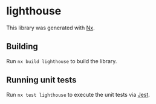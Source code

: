 # lighthouse

This library was generated with [Nx](https://nx.dev).

## Building

Run `nx build lighthouse` to build the library.

## Running unit tests

Run `nx test lighthouse` to execute the unit tests via [Jest](https://jestjs.io).
